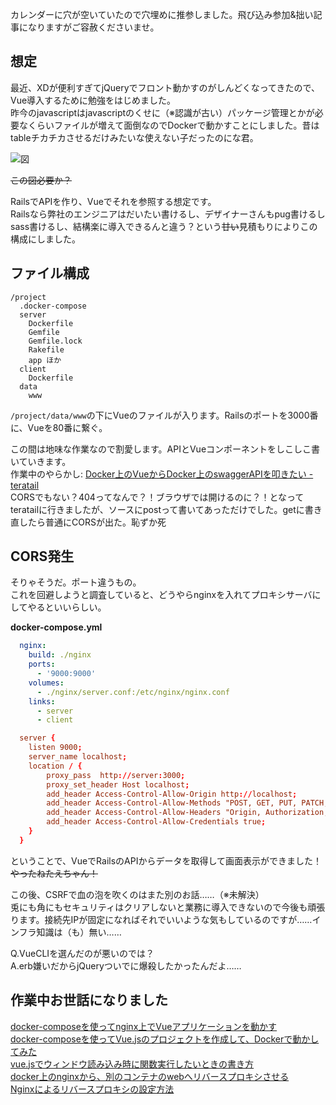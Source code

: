 カレンダーに穴が空いていたので穴埋めに推参しました。飛び込み参加&拙い記事になりますがご容赦くださいませ。  
  
## 想定  
  
最近、XDが便利すぎてjQueryでフロント動かすのがしんどくなってきたので、Vue導入するために勉強をはじめました。  
昨今のjavascriptはjavascriptのくせに（※認識が古い）パッケージ管理とかが必要なくらいファイルが増えて面倒なのでDockerで動かすことにしました。昔はtableチカチカさせるだけみたいな使えない子だったのにな君。  
  
![図](/blog/assets/img/a4b60c6b-b624-dbf5-ea03-c3dff924e420.png)  
  
<del>この図必要か？</del>  
  
RailsでAPIを作り、Vueでそれを参照する想定です。  
Railsなら弊社のエンジニアはだいたい書けるし、デザイナーさんもpug書けるしsass書けるし、結構楽に導入できるんと違う？という<del>甘い</del>見積もりによりこの構成にしました。  
  
## ファイル構成  
  
```
/project
  .docker-compose
  server
    Dockerfile
    Gemfile
    Gemfile.lock
    Rakefile
    app ほか
  client
    Dockerfile
  data
    www
```  
  
`/project/data/www`の下にVueのファイルが入ります。Railsのポートを3000番に、Vueを80番に繋ぐ。  
  
この間は地味な作業なので割愛します。APIとVueコンポーネントをしこしこ書いていきます。  
作業中のやらかし: [Docker上のVueからDocker上のswaggerAPIを叩きたい - teratail](https://teratail.com/questions/227363)  
CORSでもない？404ってなんで？！ブラウザでは開けるのに？！となってteratailに行きましたが、ソースにpostって書いてあっただけでした。getに書き直したら普通にCORSが出た。恥ずか死  
  
## CORS発生  
  
そりゃそうだ。ポート違うもの。  
これを回避しようと調査していると、どうやらnginxを入れてプロキシサーバにしてやるといいらしい。  
  
**docker-compose.yml**  
```yaml:docker-compose.yml
  nginx:
    build: ./nginx
    ports:
      - '9000:9000'
    volumes:
      - ./nginx/server.conf:/etc/nginx/nginx.conf
    links:
      - server
      - client
```  
  
```nginx.conf
  server {
    listen 9000;
    server_name localhost;
    location / {
        proxy_pass  http://server:3000;
        proxy_set_header Host localhost;
        add_header Access-Control-Allow-Origin http://localhost;
        add_header Access-Control-Allow-Methods "POST, GET, PUT, PATCH, DELETE, OPTIONS";
        add_header Access-Control-Allow-Headers "Origin, Authorization, Accept";
        add_header Access-Control-Allow-Credentials true;
    }
  }
```  
  
ということで、VueでRailsのAPIからデータを取得して画面表示ができました！<del>やったねたえちゃん！</del>  
  
この後、CSRFで血の泡を吹くのはまた別のお話……（※未解決）  
兎にも角にもセキュリティはクリアしないと業務に導入できないので今後も頑張ります。接続先IPが固定になればそれでいいような気もしているのですが……インフラ知識は（も）無い……  
  
Q.VueCLIを選んだのが悪いのでは？  
A.erb嫌いだからjQueryついでに爆殺したかったんだよ……  
  
## 作業中お世話になりました  
  
[docker-composeを使ってnginx上でVueアプリケーションを動かす](https://qiita.com/akashixi/items/2ebe9404c64a8854b4e5)  
[docker-composeを使ってVue.jsのプロジェクトを作成して、Dockerで動かしてみた](https://qiita.com/tubutubu_mustard/items/ed8c047540015e2d07fc)  
[vue.jsでウィンドウ読み込み時に関数実行したいときの書き方](https://qiita.com/bo-san/items/85d734fd07ca3703b16b)  
[docker上のnginxから、別のコンテナのwebへリバースプロキシさせる](https://qiita.com/74th/items/3545366f5f66eb70ff85)  
[Nginxによるリバースプロキシの設定方法](https://qiita.com/schwarz471/items/9b44adfbec006eab60b0)  
